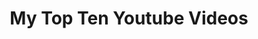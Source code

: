 ---
ee_id: '46'
site: '1'
type: '2'
long_id: 2008-078 My Top Ten Youtube Videos
url: 2008-078-my-top-ten-youtube-videos
title: My Top Ten Youtube Videos
year: '2008'
medium: Webpage
commission:
dims:
pitch: Youtube videos to be permanently embedded in a non maintained web-page.
ps:
live_url: https://webrecorder.io/cory_arcangel/my-top-ten-youtube-videos
related:
youtube:
imgs: 2008_078_My_Top_Ten_Youtube_Videos_Screenshot_Database_IH.jpg
subheading:
display_year: '2008'
download:
add_credit:
add_credits:
related_code:
layout: things-i-made
---